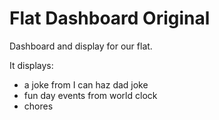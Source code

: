# Flat Dashboard Original

Dashboard and display for our flat.

It displays:

- a joke from I can haz dad joke
- fun day events from world clock
- chores
